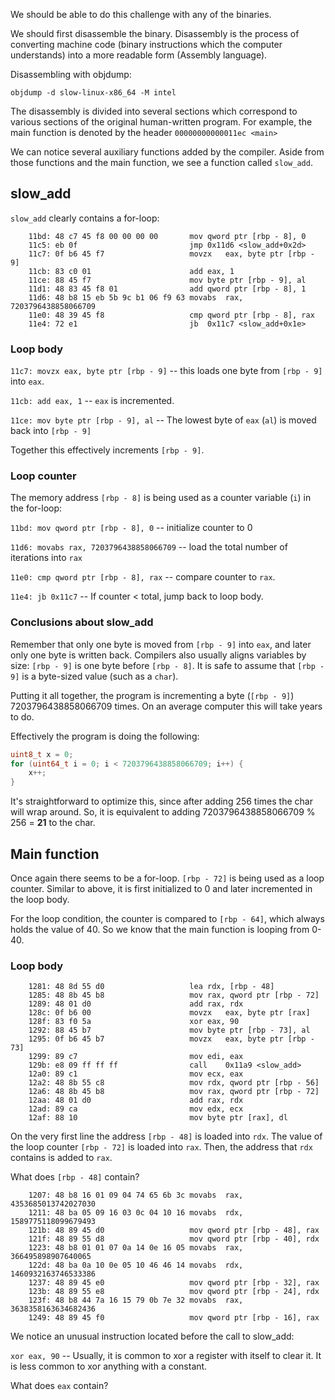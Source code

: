 We should be able to do this challenge with any of the binaries.

We should first disassemble the binary. Disassembly is the process of converting machine code (binary instructions which the computer understands) into a more readable form (Assembly language).

Disassembling with objdump: 

```
objdump -d slow-linux-x86_64 -M intel
```

The disassembly is divided into several sections which correspond to various sections of the original human-written program. For example, the main function is denoted by the header `00000000000011ec <main>`

We can notice several auxiliary functions added by the compiler. Aside from those functions and the main function, we see a function called `slow_add`.

## slow_add

`slow_add` clearly contains a for-loop:

```
    11bd: 48 c7 45 f8 00 00 00 00      	mov	qword ptr [rbp - 8], 0
    11c5: eb 0f                        	jmp	0x11d6 <slow_add+0x2d>
    11c7: 0f b6 45 f7                  	movzx	eax, byte ptr [rbp - 9]
    11cb: 83 c0 01                     	add	eax, 1
    11ce: 88 45 f7                     	mov	byte ptr [rbp - 9], al
    11d1: 48 83 45 f8 01               	add	qword ptr [rbp - 8], 1
    11d6: 48 b8 15 eb 5b 9c b1 06 f9 63	movabs	rax, 7203796438858066709
    11e0: 48 39 45 f8                  	cmp	qword ptr [rbp - 8], rax
    11e4: 72 e1                        	jb	0x11c7 <slow_add+0x1e>
```

### Loop body

`11c7: movzx eax, byte ptr [rbp - 9]` -- this loads one byte from `[rbp - 9]` into `eax`.

`11cb: add eax, 1` -- `eax` is incremented.

`11ce: mov byte ptr [rbp - 9], al` -- The lowest byte of `eax` (`al`) is moved back into `[rbp - 9]`

Together this effectively increments `[rbp - 9]`.

### Loop counter

The memory address `[rbp - 8]` is being used as a counter variable (`i`) in the for-loop:  

`11bd: mov qword ptr [rbp - 8], 0` -- initialize counter to 0

`11d6: movabs rax, 7203796438858066709` -- load the total number of iterations into `rax`

`11e0: cmp qword ptr [rbp - 8], rax` -- compare counter to `rax`.

`11e4: jb 0x11c7` -- If counter < total, jump back to loop body.

### Conclusions about slow_add

Remember that only one byte is moved from `[rbp - 9]` into `eax`, and later only one byte is written back. Compilers also usually aligns variables by size: `[rbp - 9]` is one byte before `[rbp - 8]`. It is safe to assume that `[rbp - 9]` is a byte-sized value (such as a `char`).

Putting it all together, the program is incrementing a byte (`[rbp - 9]`) 7203796438858066709 times. On an average computer this will take years to do.

Effectively the program is doing the following:

```c
uint8_t x = 0;
for (uint64_t i = 0; i < 7203796438858066709; i++) {
    x++;
}
```

It's straightforward to optimize this, since after adding 256 times the char will wrap around. So, it is equivalent to adding 7203796438858066709 % 256 = **21** to the char.

## Main function

Once again there seems to be a for-loop. `[rbp - 72]` is being used as a loop counter. Similar to above, it is first initialized to 0 and later incremented in the loop body.

For the loop condition, the counter is compared to `[rbp - 64]`, which always holds the value of 40. So we know that the main function is looping from 0-40.

### Loop body

```
    1281: 48 8d 55 d0                  	lea	rdx, [rbp - 48]
    1285: 48 8b 45 b8                  	mov	rax, qword ptr [rbp - 72]
    1289: 48 01 d0                     	add	rax, rdx
    128c: 0f b6 00                     	movzx	eax, byte ptr [rax]
    128f: 83 f0 5a                     	xor	eax, 90
    1292: 88 45 b7                     	mov	byte ptr [rbp - 73], al
    1295: 0f b6 45 b7                  	movzx	eax, byte ptr [rbp - 73]
    1299: 89 c7                        	mov	edi, eax
    129b: e8 09 ff ff ff               	call	0x11a9 <slow_add>
    12a0: 89 c1                        	mov	ecx, eax
    12a2: 48 8b 55 c8                  	mov	rdx, qword ptr [rbp - 56]
    12a6: 48 8b 45 b8                  	mov	rax, qword ptr [rbp - 72]
    12aa: 48 01 d0                     	add	rax, rdx
    12ad: 89 ca                        	mov	edx, ecx
    12af: 88 10                        	mov	byte ptr [rax], dl
```

On the very first line the address `[rbp - 48]` is loaded into `rdx`. The value of the loop counter `[rbp - 72]` is loaded into `rax`. Then, the address that `rdx` contains is added to `rax`.

What does `[rbp - 48]` contain?

```
    1207: 48 b8 16 01 09 04 74 65 6b 3c	movabs	rax, 4353685013742027030
    1211: 48 ba 05 09 16 03 0c 04 10 16	movabs	rdx, 1589775118099679493
    121b: 48 89 45 d0                  	mov	qword ptr [rbp - 48], rax
    121f: 48 89 55 d8                  	mov	qword ptr [rbp - 40], rdx
    1223: 48 b8 01 01 07 0a 14 0e 16 05	movabs	rax, 366495898907640065
    122d: 48 ba 0a 10 0e 05 10 46 46 14	movabs	rdx, 1460932163746533386
    1237: 48 89 45 e0                  	mov	qword ptr [rbp - 32], rax
    123b: 48 89 55 e8                  	mov	qword ptr [rbp - 24], rdx
    123f: 48 b8 44 7a 16 15 79 0b 7e 32	movabs	rax, 3638358163634682436
    1249: 48 89 45 f0                  	mov	qword ptr [rbp - 16], rax
```

We notice an unusual instruction located before the call to slow_add: 

`xor eax, 90` -- Usually, it is common to xor a register with itself to clear it. It is less common to xor anything with a constant.

What does `eax` contain? 
